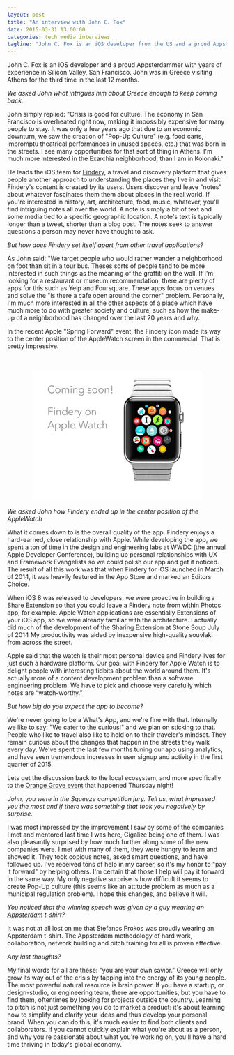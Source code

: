 ```yaml
---
layout: post
title: "An interview with John C. Fox"
date: 2015-03-31 13:00:00
categories: tech media interviews
tagline: "John C. Fox is an iOS developer from the US and a proud Appsterdammer. Read what he had to say to us!"
---
```


John C. Fox is an iOS developer and a proud Appsterdammer with years of experience in Silicon Valley, San Francisco. John was in Greece visiting Athens for the third time in the last 12 months.

_We asked John what intrigues him about Greece enough to keep coming back._

John simply replied: "Crisis is good for culture. The economy in San Francisco is overheated right now, making it impossibly expensive for many people to stay. It was only a few years ago that due to an economic downturn, we saw the creation of "Pop-Up Culture" (e.g. food carts, impromptu theatrical performances in unused spaces, etc.) that was born in the streets. I see many opportunities for that sort of thing in Athens. I'm much more interested in the Exarchia neighborhood, than I am in Kolonaki."

He leads the iOS team for [Findery](https://findery.com), a travel and discovery platform that gives people another approach to understanding the places they live in and visit. Findery's content is created by its users. Users discover and leave "notes" about whatever fascinates them them about places in the real world. If you're interested in history, art, architecture, food, music, whatever, you'll find intriguing notes all over the world. A note is simply a bit of text and some media tied to a specific geographic location. A note's text is typically longer than a tweet, shorter than a blog post. The notes seek to answer questions a person may never have thought to ask.

_But how does Findery set itself apart from other travel applications?_

As John said: "We target people who would rather wander a neighborhood on foot than sit in a tour bus. Theses sorts of people tend to be more interested in such things as the meaning of the graffiti on the wall. If I'm looking for a restaurant or museum recommendation, there are plenty of apps for this such as Yelp and Foursquare. These apps focus on venues and solve the "is there a cafe open around the corner" problem. Personally, I'm much more interested in all the other aspects of a place which have much more to do with greater society and culture, such as how the make-up of a neighborhood has changed over the last 20 years and why.

In the recent Apple "Spring Forward" event, the Findery icon made its way to the center position of the AppleWatch screen in the commercial. That is pretty impressive.

<div style="width: 100%; text-align: center;">
  <br><br>
  <img src="/images/findery-apple-watch-app.png" alt="Findery on the Apple Watch">
</div>

_We asked John how Findery ended up in the center position of the AppleWatch_

What it comes down to is the overall quality of the app. Findery enjoys a hard-earned, close relationship with Apple. While developing the app, we spent a ton of time in the design and engineering labs at WWDC (the annual Apple Developer Conference), building up personal relationships with UX and Framework Evangelists so we could polish our app and get it noticed. The result of all this work was that when Findery for iOS launched in March of 2014, it was heavily featured in the App Store and marked an Editors Choice.

When iOS 8 was released to developers, we were proactive in building a Share Extension so that you could leave a Findery note from within Photos app, for example. Apple Watch applications are essentially Extensions of your iOS app, so we were already familiar with the architecture. I actually did much of the development of the Sharing Extension at Stone Soup July of 2014 My productivity was aided by inexpensive high-quality souvlaki from across the street.

Apple said that the watch is their most personal device and Findery lives for just such a hardware platform. Our goal with Findery for Apple Watch is to delight people with interesting tidbits about the world around them. It's actually more of a content development problem than a software engineering problem. We have to pick and choose very carefully which notes are “watch-worthy.”

_But how big do you expect the app to become?_

We're never going to be a What's App, and we're fine with that. Internally we like to say: "We cater to the curious!" and we plan on sticking to that. People who like to travel also like to hold on to their traveler's mindset. They remain curious about the changes that happen in the streets they walk every day. We've spent the last few months tuning our app using analytics, and have seen tremendous increases in user signup and activity in the first quarter of 2015.

Lets get the discussion back to the local ecosystem, and more specifically to the [Orange Grove event](http://www.orangegrove.biz/the-squeeze-pitching-show/) that happened Thursday night!

_John, you were in the Squeeze competition jury. Tell us, what impressed you the most and if there was something that took you negatively by surprise._

I was most impressed by the improvement I saw by some of the companies I met and mentored last time I was here, Gigalize being one of them. I was also pleasantly surprised by how much further along some of the new companies were. I met with many of them, they were hungry to learn and showed it. They took copious notes, asked smart questions, and have followed up. I've received tons of help in my career, so it's my honor to "pay it forward" by helping others. I'm certain that those I help will pay it forward in the same way. My only negative surprise is how difficult it seems to create Pop-Up culture (this seems like an attitude problem as much as a municipal regulation problem). I hope this changes, and believe it will.

_You noticed that the winning speech was given by a guy wearing an [Appsterdam](http://greece.appsterdam.rs) t-shirt?_

It was not at all lost on me that Stefanos Prokos was proudly wearing an Appsterdam t-shirt. The Appsterdam methodology of hard work, collaboration, network building and pitch training for all is proven effective.

_Any last thoughts?_

My final words for all are these: "you are your own savior." Greece will only grow its way out of the crisis by tapping into the energy of its young people. The most powerful natural resource is brain power. If you have a startup, or design-studio, or engineering team, there are opportunities, but you have to find them, oftentimes by looking for projects outside the country. Learning to pitch is not just something you do to market a product: it's about learning how to simplify and clarify your ideas and thus develop your personal brand. When you can do this, it's much easier to find both clients and collaborators. If you cannot quickly explain what you're about as a person, and why you're passionate about what you're working on, you'll have a hard time thriving in today's global economy.

